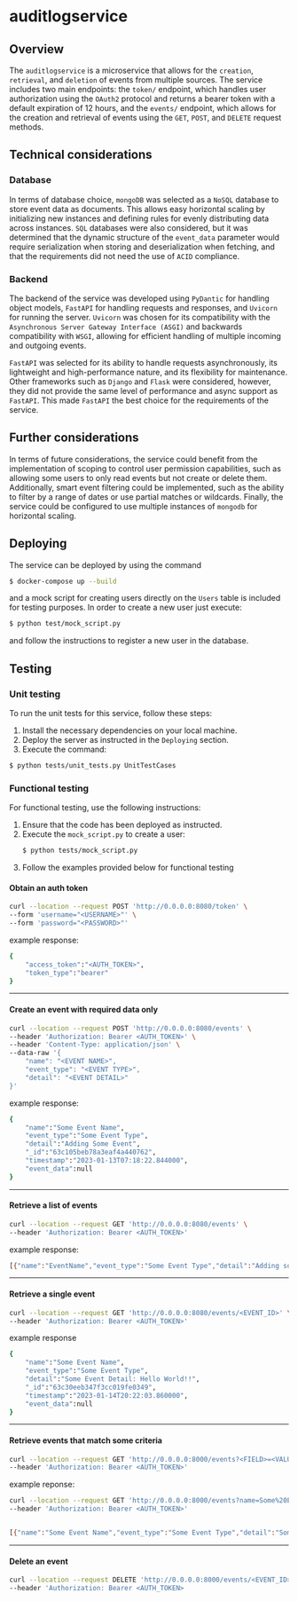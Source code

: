 # auditlogservice

## Overview
The `auditlogservice` is a microservice that allows for the `creation`, `retrieval`, and `deletion` of events from multiple sources. The service includes two main endpoints: the `token/` endpoint, which handles user authorization using the `OAuth2` protocol and returns a bearer token with a default expiration of 12 hours, and the `events/` endpoint, which allows for the creation and retrieval of events using the `GET`, `POST`, and `DELETE` request methods.

## Technical considerations

### Database
In terms of database choice, `mongoDB` was selected as a `NoSQL` database to store event data as documents. This allows easy horizontal scaling by initializing new instances and defining rules for evenly distributing data across instances. `SQL` databases were also considered, but it was determined that the dynamic structure of the `event_data` parameter would require serialization when storing and deserialization when fetching, and that the requirements did not need the use of `ACID` compliance.

### Backend
The backend of the service was developed using `PyDantic` for handling object models, `FastAPI` for handling requests and responses, and `Uvicorn` for running the server. `Uvicorn` was chosen for its compatibility with the `Asynchronous Server Gateway Interface (ASGI)` and backwards compatibility with `WSGI`, allowing for efficient handling of multiple incoming and outgoing events.

`FastAPI` was selected for its ability to handle requests asynchronously, its lightweight and high-performance nature, and its flexibility for maintenance. Other frameworks such as `Django` and `Flask` were considered, however, they did not provide the same level of performance and async support as `FastAPI`. This made `FastAPI` the best choice for the requirements of the service.

## Further considerations

In terms of future considerations, the service could benefit from the implementation of scoping to control user permission capabilities, such as allowing some users to only read events but not create or delete them. Additionally, smart event filtering could be implemented, such as the ability to filter by a range of dates or use partial matches or wildcards. Finally, the service could be configured to use multiple instances of `mongodb` for horizontal scaling.

## Deploying
The service can be deployed by using the command
```bash
$ docker-compose up --build
```
and a mock script for creating users directly on the `Users` table is included for testing purposes. In order to create a new user just execute:

```bash
$ python test/mock_script.py
```
and follow the instructions to register a new user in the database.

## Testing

### Unit testing

To run the unit tests for this service, follow these steps:

1. Install the necessary dependencies on your local machine.
2. Deploy the server as instructed in the `Deploying` section.
3. Execute the command:
```bash
$ python tests/unit_tests.py UnitTestCases 
```

### Functional testing

For functional testing, use the following instructions:

1. Ensure that the code has been deployed as instructed.
2. Execute the `mock_script.py` to create a user:
    ```bash
    $ python tests/mock_script.py
    ```
3. Follow the examples provided below for functional testing

#### Obtain an auth token

```bash
curl --location --request POST 'http://0.0.0.0:8080/token' \
--form 'username="<USERNAME>"' \
--form 'password="<PASSWORD>"'
```

example response:
```bash
{
    "access_token":"<AUTH_TOKEN>",
    "token_type":"bearer"
}
```
----
#### Create an event with required data only
```bash
curl --location --request POST 'http://0.0.0.0:8080/events' \
--header 'Authorization: Bearer <AUTH_TOKEN>' \
--header 'Content-Type: application/json' \
--data-raw '{
    "name": "<EVENT NAME>",
    "event_type": "<EVENT TYPE>",
    "detail": "<EVENT DETAIL>"
}'
```

example response:
```bash
{
    "name":"Some Event Name",
    "event_type":"Some Event Type",
    "detail":"Adding Some Event",
    "_id":"63c105beb78a3eaf4a440762",
    "timestamp":"2023-01-13T07:18:22.844000",
    "event_data":null
}  
```
 ----
#### Retrieve a list of events
  
```bash
curl --location --request GET 'http://0.0.0.0:8080/events' \
--header 'Authorization: Bearer <AUTH_TOKEN>'
```

example response:
```bash
[{"name":"EventName","event_type":"Some Event Type","detail":"Adding some Event","_id":"63c0a7f835205566abc6ee0e","timestamp":"2023-01-13T00:38:16.555000","event_data":null},{"name":"EventName","event_type":"Some Event Type","detail":"Adding some Event","_id":"63c0ee5fe84e0b8634928574","timestamp":"2023-01-13T05:38:39.148000","event_data":null},{"name":"EventName3","event_type":"Some Event Type","detail":"Adding some Event","_id":"63c0ee6be84e0b8634928575","timestamp":"2023-01-13T05:38:51.729000","event_data":null}]
```
----
#### Retrieve a single event


```bash
curl --location --request GET 'http://0.0.0.0:8080/events/<EVENT_ID>' \
--header 'Authorization: Bearer <AUTH_TOKEN>'
```

example response
```bash
{
    "name":"Some Event Name",
    "event_type":"Some Event Type",
    "detail":"Some Event Detail: Hello World!!",
    "_id":"63c30eeb347f3cc019fe0349",
    "timestamp":"2023-01-14T20:22:03.860000",
    "event_data":null
}
```
----
#### Retrieve events that match some criteria

```bash
curl --location --request GET 'http://0.0.0.0:8000/events?<FIELD>=<VALUE>' \
--header 'Authorization: Bearer <AUTH_TOKEN>'
```

example reponse:
```bash
curl --location --request GET 'http://0.0.0.0:8000/events?name=Some%20Event%20Name' \
--header 'Authorization: Bearer <AUTH_TOKEN>'


[{"name":"Some Event Name","event_type":"Some Event Type","detail":"Some Event Detail: Hello World!!","_id":"63c30eeb347f3cc019fe0349","timestamp":"2023-01-14T20:22:03.860000","event_data":null},{"name":"Some Event Name","event_type":"Some Event Type","detail":"Some Event Detail: Hello World!!","_id":"63c31048dee01b66b00b60a3","timestamp":"2023-01-14T20:27:52.873000","event_data":null}]
```
----
#### Delete an event

```bash
curl --location --request DELETE 'http://0.0.0.0:8000/events/<EVENT_ID>' \
--header 'Authorization: Bearer <AUTH_TOKEN>

```
